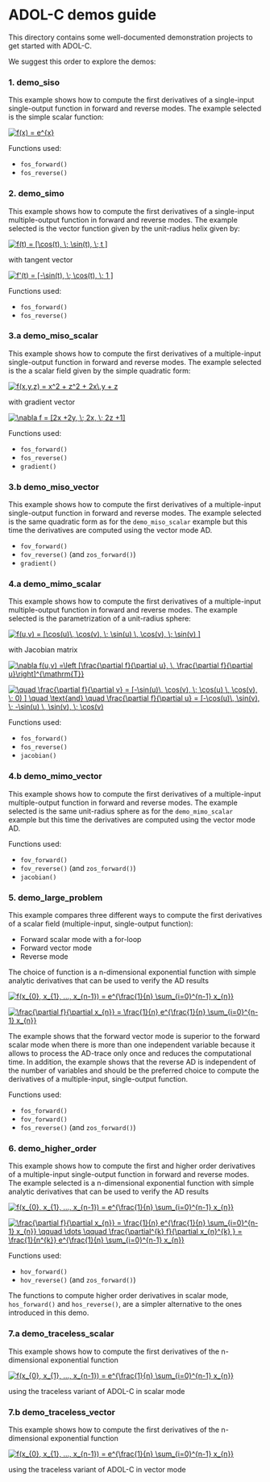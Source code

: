 # ADOL-C demos guide

This directory contains some well-documented demonstration projects to get started with ADOL-C.

We suggest this order to explore the demos:



### 1. demo_siso

This example shows how to compute the first derivatives of a single-input single-output function in forward and reverse modes.
The example selected is the simple scalar function:


<a href="https://www.codecogs.com/eqnedit.php?latex=f(x)&space;=&space;e^{x}" target="_blank"><img src="https://latex.codecogs.com/svg.latex?f(x)&space;=&space;e^{x}" title="f(x) = e^{x}" /></a>

Functions used:

- `fos_forward()`
- `fos_reverse()`


### 2. demo_simo

This example shows how to compute the first derivatives of a single-input multiple-output function in forward and reverse modes.
The example selected is the vector function given by the unit-radius helix given by:

<a href="https://www.codecogs.com/eqnedit.php?latex=f(t)&space;=&space;[\cos(t),&space;\;&space;\sin(t),&space;\;&space;t&space;]" target="_blank"><img src="https://latex.codecogs.com/svg.latex?f(t)&space;=&space;[\cos(t),&space;\;&space;\sin(t),&space;\;&space;t&space;]" title="f(t) = [\cos(t), \; \sin(t), \; t ]" /></a>

with tangent vector

<a href="https://www.codecogs.com/eqnedit.php?latex=f'(t)&space;=&space;[-\sin(t),&space;\;&space;\cos(t),&space;\;&space;1&space;]" target="_blank"><img src="https://latex.codecogs.com/svg.latex?f'(t)&space;=&space;[-\sin(t),&space;\;&space;\cos(t),&space;\;&space;1&space;]" title="f'(t) = [-\sin(t), \; \cos(t), \; 1 ]" /></a>

Functions used:

- `fos_forward()`
- `fos_reverse()`



### 3.a demo_miso_scalar

This example shows how to compute the first derivatives of a multiple-input single-output function in forward and reverse modes.
The example selected is the a scalar field given by the simple quadratic form:

<a href="https://www.codecogs.com/eqnedit.php?latex=f(x,y,z)&space;=&space;x^2&space;&plus;&space;z^2&space;&plus;&space;2x\,y&space;&plus;&space;z" target="_blank"><img src="https://latex.codecogs.com/svg.latex?f(x,y,z)&space;=&space;x^2&space;&plus;&space;z^2&space;&plus;&space;2x\,y&space;&plus;&space;z" title="f(x,y,z) = x^2 + z^2 + 2x\,y + z" /></a>

with gradient vector

<a href="https://www.codecogs.com/eqnedit.php?latex=\nabla&space;f&space;=&space;[2x&space;&plus;2y,&space;\;&space;2x,&space;\;&space;2z&space;&plus;1]" target="_blank"><img src="https://latex.codecogs.com/svg.latex?\nabla&space;f&space;=&space;[2x&space;&plus;2y,&space;\;&space;2x,&space;\;&space;2z&space;&plus;1]" title="\nabla f = [2x +2y, \; 2x, \; 2z +1]" /></a>
  

Functions used:

- `fos_forward()`
- `fos_reverse()`
- `gradient()`


### 3.b demo_miso_vector

This example shows how to compute the first derivatives of a multiple-input single-output function in forward and reverse modes.
The example selected is the same quadratic form as for the `demo_miso_scalar` example but this time the derivatives are computed using the vector mode AD.

- `fov_forward()`
- `fov_reverse()` (and `zos_forward()`)
- `gradient()`



### 4.a demo_mimo_scalar

This example shows how to compute the first derivatives of a multiple-input multiple-output function in forward and reverse modes.
The example selected is the parametrization of a unit-radius sphere:

<a href="https://www.codecogs.com/eqnedit.php?latex=f(u,v)&space;=&space;[\cos(u)\,&space;\cos(v),&space;\;&space;\sin(u)&space;\,&space;\cos(v),&space;\;&space;\sin(v)&space;]" target="_blank"><img src="https://latex.codecogs.com/svg.latex?f(u,v)&space;=&space;[\cos(u)\,&space;\cos(v),&space;\;&space;\sin(u)&space;\,&space;\cos(v),&space;\;&space;\sin(v)&space;]" title="f(u,v) = [\cos(u)\, \cos(v), \; \sin(u) \, \cos(v), \; \sin(v) ]" /></a>

with Jacobian matrix

<a href="https://www.codecogs.com/eqnedit.php?latex=\nabla&space;f(u,v)&space;=\left&space;[\frac{\partial&space;f}{\partial&space;u},&space;\,&space;\frac{\partial&space;f}{\partial&space;u}\right]^{\mathrm{T}}" target="_blank"><img src="https://latex.codecogs.com/svg.latex?\nabla&space;f(u,v)&space;=\left&space;[\frac{\partial&space;f}{\partial&space;u},&space;\,&space;\frac{\partial&space;f}{\partial&space;u}\right]^{\mathrm{T}}" title="\nabla f(u,v) =\left [\frac{\partial f}{\partial u}, \, \frac{\partial f}{\partial u}\right]^{\mathrm{T}}" /></a>


<a href="https://www.codecogs.com/eqnedit.php?latex=\quad&space;\frac{\partial&space;f}{\partial&space;u}&space;=&space;[-\sin(u)\,&space;\cos(v),&space;\;&space;\cos(u)&space;\,&space;\cos(v),&space;\;&space;0)&space;]&space;\quad&space;\text{and}&space;\quad&space;\frac{\partial&space;f}{\partial&space;u}&space;=&space;[-\cos(u)\,&space;\sin(v),&space;\;&space;-\sin(u)&space;\,&space;\sin(v),&space;\;&space;\cos(v)" target="_blank"><img src="https://latex.codecogs.com/svg.latex?\quad&space;\frac{\partial&space;f}{\partial&space;u}&space;=&space;[-\sin(u)\,&space;\cos(v),&space;\;&space;\cos(u)&space;\,&space;\cos(v),&space;\;&space;0)&space;]&space;\quad&space;\text{and}&space;\quad&space;\frac{\partial&space;f}{\partial&space;u}&space;=&space;[-\cos(u)\,&space;\sin(v),&space;\;&space;-\sin(u)&space;\,&space;\sin(v),&space;\;&space;\cos(v)" title="\quad \frac{\partial f}{\partial v} = [-\sin(u)\, \cos(v), \; \cos(u) \, \cos(v), \; 0) ] \quad \text{and} \quad \frac{\partial f}{\partial u} = [-\cos(u)\, \sin(v), \; -\sin(u) \, \sin(v), \; \cos(v)" /></a>
 
Functions used:

- `fos_forward()`
- `fos_reverse()`
- `jacobian()`


### 4.b demo_mimo_vector
This example shows how to compute the first derivatives of a multiple-input multiple-output function in forward and reverse modes.
The example selected is the same unit-radius sphere as for the `demo_mimo_scalar` example but this time the derivatives are computed using the vector mode AD.

Functions used:

- `fov_forward()`
- `fov_reverse()` (and `zos_forward()`)
- `jacobian()`



### 5. demo_large_problem

This example compares three different ways to compute the first derivatives of a scalar field (multiple-input, single-output function):

- Forward scalar mode with a for-loop
- Forward vector mode
- Reverse mode

The choice of function is a n-dimensional exponential function with simple analytic derivatives that can be used to verify the AD results

<a href="https://www.codecogs.com/eqnedit.php?latex=f(x_{0},&space;x_{1},&space;...,&space;x_{n-1})&space;=&space;e^{\frac{1}{n}&space;\sum_{i=0}^{n-1}&space;x_{n}}" target="_blank"><img src="https://latex.codecogs.com/svg.latex?f(x_{0},&space;x_{1},&space;...,&space;x_{n-1})&space;=&space;e^{\frac{1}{n}&space;\sum_{i=0}^{n-1}&space;x_{n}}" title="f(x_{0}, x_{1}, ..., x_{n-1}) = e^{\frac{1}{n} \sum_{i=0}^{n-1} x_{n}}" /></a>

<a href="https://www.codecogs.com/eqnedit.php?latex=\frac{\partial&space;f}{\partial&space;x_{n}}&space;=&space;\frac{1}{n}&space;e^{\frac{1}{n}&space;\sum_{i=0}^{n-1}&space;x_{n}}" target="_blank"><img src="https://latex.codecogs.com/svg.latex?\frac{\partial&space;f}{\partial&space;x_{n}}&space;=&space;\frac{1}{n}&space;e^{\frac{1}{n}&space;\sum_{i=0}^{n-1}&space;x_{n}}" title="\frac{\partial f}{\partial x_{n}} = \frac{1}{n} e^{\frac{1}{n} \sum_{i=0}^{n-1} x_{n}}" /></a>

The example shows that the forward vector mode is superior to the forward scalar mode when there is more than one independent variable because it allows to process the AD-trace only once and reduces the computational time.
In addition, the example shows that the reverse AD is independent of the number of variables and should be the preferred choice to compute the derivatives of a multiple-input, single-output function.


Functions used:

- `fos_forward()`
- `fov_forward()`
- `fos_reverse()` (and `zos_forward()`)



### 6. demo_higher_order

This example shows how to compute the first and higher order derivatives of a multiple-input single-output function in forward and reverse modes.
The example selected is a n-dimensional exponential function with simple analytic derivatives that can be used to verify the AD results

<a href="https://www.codecogs.com/eqnedit.php?latex=f(x_{0},&space;x_{1},&space;...,&space;x_{n-1})&space;=&space;e^{\frac{1}{n}&space;\sum_{i=0}^{n-1}&space;x_{n}}" target="_blank"><img src="https://latex.codecogs.com/svg.latex?f(x_{0},&space;x_{1},&space;...,&space;x_{n-1})&space;=&space;e^{\frac{1}{n}&space;\sum_{i=0}^{n-1}&space;x_{n}}" title="f(x_{0}, x_{1}, ..., x_{n-1}) = e^{\frac{1}{n} \sum_{i=0}^{n-1} x_{n}}" /></a>

<a href="https://www.codecogs.com/eqnedit.php?latex=\frac{\partial&space;f}{\partial&space;x_{n}}&space;=&space;\frac{1}{n}&space;e^{\frac{1}{n}&space;\sum_{i=0}^{n-1}&space;x_{n}}&space;\qquad&space;\dots&space;\qquad&space;\frac{\partial^{k}&space;f}{\partial&space;x_{n}^{k}&space;}&space;=&space;\frac{1}{n^{k}}&space;e^{\frac{1}{n}&space;\sum_{i=0}^{n-1}&space;x_{n}}" target="_blank"><img src="https://latex.codecogs.com/svg.latex?\frac{\partial&space;f}{\partial&space;x_{n}}&space;=&space;\frac{1}{n}&space;e^{\frac{1}{n}&space;\sum_{i=0}^{n-1}&space;x_{n}}&space;\qquad&space;\dots&space;\qquad&space;\frac{\partial^{k}&space;f}{\partial&space;x_{n}^{k}&space;}&space;=&space;\frac{1}{n^{k}}&space;e^{\frac{1}{n}&space;\sum_{i=0}^{n-1}&space;x_{n}}" title="\frac{\partial f}{\partial x_{n}} = \frac{1}{n} e^{\frac{1}{n} \sum_{i=0}^{n-1} x_{n}} \qquad \dots \qquad \frac{\partial^{k} f}{\partial x_{n}^{k} } = \frac{1}{n^{k}} e^{\frac{1}{n} \sum_{i=0}^{n-1} x_{n}}" /></a>


Functions used:
- `hov_forward()`
- `hov_reverse()` (and `zos_forward()`)

The functions to compute higher order derivatives in scalar mode, `hos_forward()` and `hos_reverse()`, are a simpler alternative to the ones introduced in this demo.


### 7.a demo_traceless_scalar

This example shows how to compute the first derivatives of the n-dimensional exponential function

<a href="https://www.codecogs.com/eqnedit.php?latex=f(x_{0},&space;x_{1},&space;...,&space;x_{n-1})&space;=&space;e^{\frac{1}{n}&space;\sum_{i=0}^{n-1}&space;x_{n}}" target="_blank"><img src="https://latex.codecogs.com/svg.latex?f(x_{0},&space;x_{1},&space;...,&space;x_{n-1})&space;=&space;e^{\frac{1}{n}&space;\sum_{i=0}^{n-1}&space;x_{n}}" title="f(x_{0}, x_{1}, ..., x_{n-1}) = e^{\frac{1}{n} \sum_{i=0}^{n-1} x_{n}}" /></a>

using the traceless variant of ADOL-C in scalar mode


### 7.b demo_traceless_vector

This example shows how to compute the first derivatives of the n-dimensional exponential function

<a href="https://www.codecogs.com/eqnedit.php?latex=f(x_{0},&space;x_{1},&space;...,&space;x_{n-1})&space;=&space;e^{\frac{1}{n}&space;\sum_{i=0}^{n-1}&space;x_{n}}" target="_blank"><img src="https://latex.codecogs.com/svg.latex?f(x_{0},&space;x_{1},&space;...,&space;x_{n-1})&space;=&space;e^{\frac{1}{n}&space;\sum_{i=0}^{n-1}&space;x_{n}}" title="f(x_{0}, x_{1}, ..., x_{n-1}) = e^{\frac{1}{n} \sum_{i=0}^{n-1} x_{n}}" /></a>


using the traceless variant of ADOL-C in vector mode
